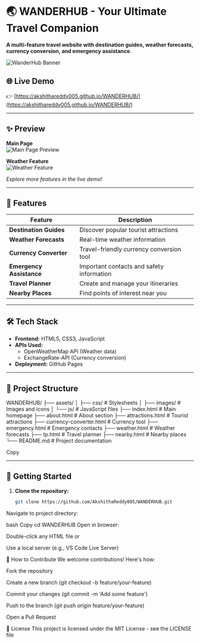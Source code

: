 # 🌏 WANDERHUB - Your Ultimate Travel Companion  

**A multi-feature travel website with destination guides, weather forecasts, currency conversion, and emergency assistance.**  

![WanderHub Banner](https://github.com/user-attachments/assets/a9786c41-695f-434f-bf78-98bb8d206b26)

## 🌐 Live Demo
👉 [https://akshithareddy005.github.io/WANDERHUB/](https://akshithareddy005.github.io/WANDERHUB/)

---

## ✨ Preview
**Main Page**  
![Main Page Preview](https://github.com/user-attachments/assets/a2798d29-fc58-4f72-abaf-054f05ebd398)

**Weather Feature**  
![Weather Feature](https://github.com/user-attachments/assets/a48bb2d8-5156-4ee9-b6c5-89f6ea296795)

*Explore more features in the live demo!*

---

## 🚀 Features
| Feature | Description |
|---------|-------------|
| **Destination Guides** | Discover popular tourist attractions |
| **Weather Forecasts** | Real-time weather information |
| **Currency Converter** | Travel-friendly currency conversion tool |
| **Emergency Assistance** | Important contacts and safety information |
| **Travel Planner** | Create and manage your itineraries |
| **Nearby Places** | Find points of interest near you |

---

## 🛠️ Tech Stack
- **Frontend:** HTML5, CSS3, JavaScript
- **APIs Used:**
  - OpenWeatherMap API (Weather data)
  - ExchangeRate-API (Currency conversion)
- **Deployment:** GitHub Pages

---

## 📂 Project Structure
WANDERHUB/
├── assets/
│ ├── css/ # Stylesheets
│ ├── images/ # Images and icons
│ └── js/ # JavaScript files
├── index.html # Main homepage
├── about.html # About section
├── attractions.html # Tourist attractions
├── currency-converter.html # Currency tool
├── emergency.html # Emergency contacts
├── weather.html # Weather forecasts
├── tp.html # Travel planner
├── nearby.html # Nearby places
└── README.md # Project documentation

Copy

---

## 🚀 Getting Started
1. **Clone the repository:**
   ```bash
   git clone https://github.com/AkshithaReddy005/WANDERHUB.git
Navigate to project directory:

bash
Copy
cd WANDERHUB
Open in browser:

Double-click any HTML file or

Use a local server (e.g., VS Code Live Server)

🤝 How to Contribute
We welcome contributions! Here's how:

Fork the repository

Create a new branch (git checkout -b feature/your-feature)

Commit your changes (git commit -m 'Add some feature')

Push to the branch (git push origin feature/your-feature)

Open a Pull Request

📜 License
This project is licensed under the MIT License - see the LICENSE file

